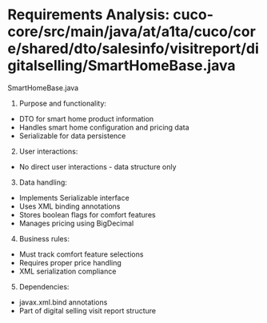 # Requirements Analysis: cuco-core/src/main/java/at/a1ta/cuco/core/shared/dto/salesinfo/visitreport/digitalselling/SmartHomeBase.java

SmartHomeBase.java
1. Purpose and functionality:
- DTO for smart home product information
- Handles smart home configuration and pricing data
- Serializable for data persistence

2. User interactions:
- No direct user interactions - data structure only

3. Data handling:
- Implements Serializable interface
- Uses XML binding annotations
- Stores boolean flags for comfort features
- Manages pricing using BigDecimal

4. Business rules:
- Must track comfort feature selections
- Requires proper price handling
- XML serialization compliance

5. Dependencies:
- javax.xml.bind annotations
- Part of digital selling visit report structure